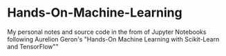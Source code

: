 # Hands-On-Machine-Learning
My personal notes and source code in the from of Jupyter Notebooks following Aurelion Geron's "Hands-On Machine Learning with Scikit-Learn and TensorFlow""

